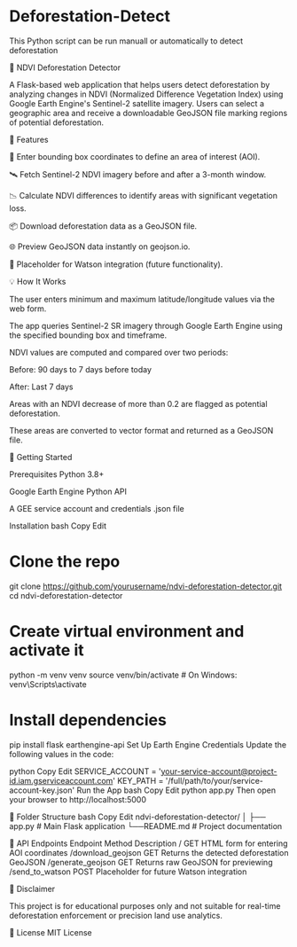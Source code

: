 # Deforestation-Detect
This Python script can be run manuall or automatically to detect deforestation

🌳 NDVI Deforestation Detector

A Flask-based web application that helps users detect deforestation by analyzing changes in NDVI (Normalized Difference Vegetation Index) using Google Earth Engine's Sentinel-2 satellite imagery. Users can select a geographic area and receive a downloadable GeoJSON file marking regions of potential deforestation.

📸 Features

📍 Enter bounding box coordinates to define an area of interest (AOI).

🛰️ Fetch Sentinel-2 NDVI imagery before and after a 3-month window.

📉 Calculate NDVI differences to identify areas with significant vegetation loss.

📦 Download deforestation data as a GeoJSON file.

🌐 Preview GeoJSON data instantly on geojson.io.

🧠 Placeholder for Watson integration (future functionality).

💡 How It Works

The user enters minimum and maximum latitude/longitude values via the web form.

The app queries Sentinel-2 SR imagery through Google Earth Engine using the specified bounding box and timeframe.

NDVI values are computed and compared over two periods:

Before: 90 days to 7 days before today

After: Last 7 days

Areas with an NDVI decrease of more than 0.2 are flagged as potential deforestation.

These areas are converted to vector format and returned as a GeoJSON file.

🚀 Getting Started

Prerequisites
Python 3.8+

Google Earth Engine Python API

A GEE service account and credentials .json file

Installation
bash
Copy
Edit
# Clone the repo
git clone https://github.com/yourusername/ndvi-deforestation-detector.git
cd ndvi-deforestation-detector

# Create virtual environment and activate it
python -m venv venv
source venv/bin/activate  # On Windows: venv\Scripts\activate

# Install dependencies
pip install flask earthengine-api
Set Up Earth Engine Credentials
Update the following values in the code:

python
Copy
Edit
SERVICE_ACCOUNT = 'your-service-account@project-id.iam.gserviceaccount.com'
KEY_PATH = '/full/path/to/your/service-account-key.json'
Run the App
bash
Copy
Edit
python app.py
Then open your browser to http://localhost:5000

📁 Folder Structure
bash
Copy
Edit
ndvi-deforestation-detector/
│
├── app.py                 # Main Flask application
└──README.md               # Project documentation

🧪 API Endpoints
Endpoint	Method	Description
/	GET	HTML form for entering AOI coordinates
/download_geojson	GET	Returns the detected deforestation GeoJSON
/generate_geojson	GET	Returns raw GeoJSON for previewing
/send_to_watson	POST	Placeholder for future Watson integration

🛑 Disclaimer

This project is for educational purposes only and not suitable for real-time deforestation enforcement or precision land use analytics.

📃 License
MIT License
